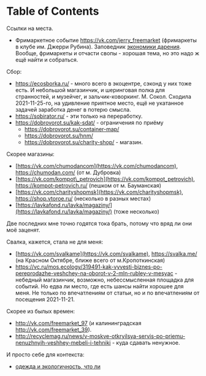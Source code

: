 
# Table of Contents



<div class="preview" id="org0f9944b">
<p>
Ссылки на места.
</p>

</div>

-   Фримаркетное событие <https://vk.com/jerry_freemarket> (фримаркеты в клубе им. Джерри Рубина). Заповедник [экономики дарения](../society/20210531113414-правила_экономики_дарения_от_специалистки_по_дрэгондримингу.md). Вообще, фримаркеты и отчасти свопы - хорошая тема, но это надо ж ещё найти и собраться.

Сбор:

-   <https://ecosborka.ru/> - много всего в экоцентре, сэконд у них тоже есть. И небольшой магазинчик, и шеринговая полка для странностей, и музейчег, и зальчик-коворкинг. М. Сокол. Сходила 2021-11-25-го, на удивление приятное место, ещё не укатанное задачей заработка денег в потерю смысла.
-   <https://sobirator.ru/> - эти только на переработку.
-   <https://dobrovorot.su/kak-sdat/> - ограничения по приёму
    -   <https://dobrovorot.su/container-map/>
    -   <https://dobrovorot.su/hnm/>
    -   <https://dobrovorot.su/charity-shop/> - магазин.

Скорее магазины:

-   [https://vk.com/chumodancom](https://vk.com/chumodancom), <https://chumodan.com/> (от м. Дубровка)
-   [https://vk.com/kompot\_petrovich](https://vk.com/kompot_petrovich), <https://kompot-petrovich.ru/> (пешком от м. Бауманская)
-   [https://vk.com/charityshopmsk](https://vk.com/charityshopmsk), <https://shop.vtoroe.ru/>  (несколько в разных местах)
-   [https://lavkafond.ru/lavka/magaziny/](https://lavkafond.ru/lavka/magaziny/) (тоже несколько)

Две последних мне точно годятся тока брать, потому что вряд ли они моё заценят. 

Свалка, кажется, стала не для меня:

-   [https://vk.com/svalkame](https://vk.com/svalkame), <https://svalka.me/> (на Красном Октябре, ближе всего от м.Кропоткинская)
-   <https://vc.ru/mos.ecology/319491-kak-vyvesti-biznes-po-pereprodazhe-veshchey-na-oborot-v-2-mln-rubley-v-mesyac> - небедный магазинчик, возможно, небессмысленная площадка для событий. Но едва ли место, где есть шансы найти хорошее для меня. Не только по впечатлениям от статьи, но и по впечатлениям от посещения 2021-11-21.

Скорее из былых времен:  

-   <http://vk.com/freemarket_97>  (и калининградская <http://vk.com/freemarket_39>).
-   <http://recyclemag.ru/news/v-moskve-otkryilsya-servis-po-priemu-nenuzhnyih-veshhey-mebeli-i-tehniki> - куда сдавать ненужное.

И просто себе для контекста:  

-   [одежда и экологичность, что ли](../20210916+/20211122013206-одежда_и_экологичность.publ.md)

